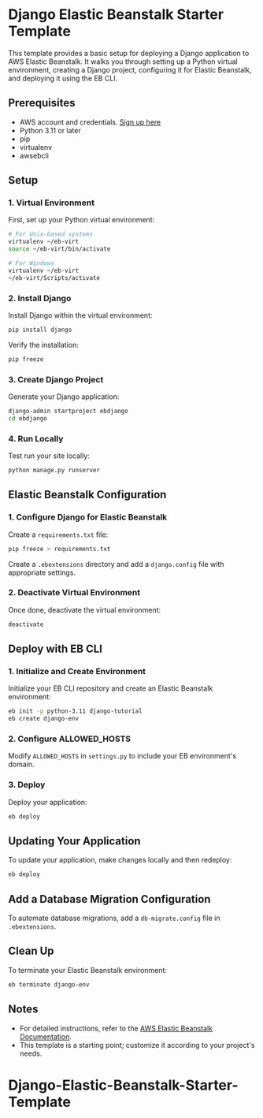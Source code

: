 
# Django Elastic Beanstalk Starter Template

This template provides a basic setup for deploying a Django application to AWS Elastic Beanstalk. It walks you through setting up a Python virtual environment, creating a Django project, configuring it for Elastic Beanstalk, and deploying it using the EB CLI.

## Prerequisites

- AWS account and credentials. [Sign up here](https://aws.amazon.com/)
- Python 3.11 or later
- pip
- virtualenv
- awsebcli

## Setup

### 1. Virtual Environment

First, set up your Python virtual environment:

```bash
# For Unix-based systems
virtualenv ~/eb-virt
source ~/eb-virt/bin/activate

# For Windows
virtualenv ~/eb-virt
~/eb-virt/Scripts/activate
```

### 2. Install Django

Install Django within the virtual environment:

```bash
pip install django
```

Verify the installation:

```bash
pip freeze
```

### 3. Create Django Project

Generate your Django application:

```bash
django-admin startproject ebdjango
cd ebdjango
```

### 4. Run Locally

Test run your site locally:

```bash
python manage.py runserver
```

## Elastic Beanstalk Configuration

### 1. Configure Django for Elastic Beanstalk

Create a `requirements.txt` file:

```bash
pip freeze > requirements.txt
```

Create a `.ebextensions` directory and add a `django.config` file with appropriate settings.

### 2. Deactivate Virtual Environment

Once done, deactivate the virtual environment:

```bash
deactivate
```

## Deploy with EB CLI

### 1. Initialize and Create Environment

Initialize your EB CLI repository and create an Elastic Beanstalk environment:

```bash
eb init -p python-3.11 django-tutorial
eb create django-env
```

### 2. Configure ALLOWED_HOSTS

Modify `ALLOWED_HOSTS` in `settings.py` to include your EB environment's domain.

### 3. Deploy

Deploy your application:

```bash
eb deploy
```

## Updating Your Application

To update your application, make changes locally and then redeploy:

```bash
eb deploy
```

## Add a Database Migration Configuration

To automate database migrations, add a `db-migrate.config` file in `.ebextensions`.

## Clean Up

To terminate your Elastic Beanstalk environment:

```bash
eb terminate django-env
```

## Notes

- For detailed instructions, refer to the [AWS Elastic Beanstalk Documentation](https://docs.aws.amazon.com/elasticbeanstalk/latest/dg/Welcome.html).
- This template is a starting point; customize it according to your project's needs.

# Django-Elastic-Beanstalk-Starter-Template
